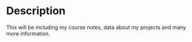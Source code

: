 # Description
This will be including my course notes, data about my projects and many more information.
